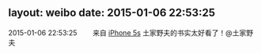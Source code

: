 layout: weibo
date: 2015-01-06 22:53:25
---
2015-01-06 22:53:25  &nbsp;&nbsp;&nbsp;&nbsp;&nbsp;&nbsp; 来自 <a href="sinaweibo://customweibosource" rel="nofollow">iPhone 5s</a>
土家野夫的书实太好看了！@土家野夫 ​​​
